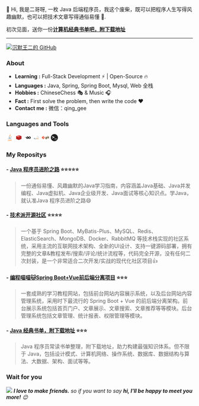 
<!--
**itwanger/itwanger** is a ✨ _special_ ✨ repository because its `README.md` (this file) appears on your GitHub profile.

Here are some ideas to get you started:

- 🔭 I’m currently working on ...
- 🌱 I’m currently learning ...
- 👯 I’m looking to collaborate on ...
- 🤔 I’m looking for help with ...
- 💬 Ask me about ...
- 📫 How to reach me: ...
- 😄 Pronouns: ...
- ⚡ Fun fact: ...
-->

👋 Hi, 我是二哥呀, 一枚 Java 后端程序员，我这个废柴，既可以把程序人生写得风趣幽默，也可以把技术文章写得通俗易懂 🚀. 

初次见面，送你一份[**计算机经典书单吧，附下载地址**](https://mp.weixin.qq.com/s/ExjM-xdqMFFY1NIZffz-Ng)

---------------------------------------------------------------------------------------------------------------------------------------------------------------------------------

[![沉默王二的 GitHub](https://github-readme-stats.vercel.app/api?username=itwanger&show_icons=true&title_color=fff&icon_color=79ff97&text_color=9f9f9f&bg_color=151515)](https://github.com/itwanger)


### About

-  **Learning :** Full-Stack Development :zap: | Open-Source :fire:    
-  **Languages :** Java, Spring, Spring Boot, Mysql, Web 全栈
-  **Hobbies :** ChineseChess :performing_arts: & Music :headphones:
-  **Fact :** First solve the problem, then write the code :heart:
-  **Contact me :** 微信：qing_gee


### Languages and Tools

<code><img height="20" src="https://raw.githubusercontent.com/github/explore/80688e429a7d4ef2fca1e82350fe8e3517d3494d/topics/java/java.png"></code>
<code><img height="20" src="https://raw.githubusercontent.com/github/explore/80688e429a7d4ef2fca1e82350fe8e3517d3494d/topics/redis/redis.png"></code>
<code><img height="20" src="https://raw.githubusercontent.com/github/explore/80688e429a7d4ef2fca1e82350fe8e3517d3494d/topics/go/go.png"></code>
<code><img height="20" src="https://raw.githubusercontent.com/github/explore/80688e429a7d4ef2fca1e82350fe8e3517d3494d/topics/mysql/mysql.png"></code>
<code><img height="20" src="https://raw.githubusercontent.com/github/explore/80688e429a7d4ef2fca1e82350fe8e3517d3494d/topics/git/git.png"></code>
<code><img height="20" src="https://raw.githubusercontent.com/github/explore/80688e429a7d4ef2fca1e82350fe8e3517d3494d/topics/terminal/terminal.png"></code>

### My Repositys

#### - [Java 程序员进阶之路](https://github.com/itwanger/toBeBetterJavaer) ⭐⭐⭐⭐⭐

>一份通俗易懂、风趣幽默的Java学习指南，内容涵盖Java基础、Java并发编程、Java虚拟机、Java企业级开发、Java面试等核心知识点。学Java，就认准Java 程序员进阶之路😄

#### - [技术派开源社区](https://github.com/itwanger/paicoding) ⭐⭐⭐⭐

>一个基于 Spring Boot、MyBatis-Plus、MySQL、Redis、ElasticSearch、MongoDB、Docker、RabbitMQ 等技术栈实现的社区系统，采用主流的互联网技术架构、全新的UI设计、支持一键源码部署，拥有完整的文章&教程发布/搜索/评论/统计流程等，代码完全开源，没有任何二次封装，是一个非常适合二次开发/实战的现代化社区项目👍

#### - [编程喵喵🐱Spring Boot+Vue前后端分离项目](https://github.com/itwanger/coding-more) ⭐⭐⭐

>一套成熟的学习教程网站，包括前台网站内容展示系统，以及后台网站内容管理系统，采用时下最流行的 Spring Boot + Vue 的前后端分离架构。前台展示系统包括首页门户、文章展示、文章搜索、文章推荐等等模块。后台管理系统包括文章管理、统计报表、权限管理等模块。

#### - [Java 经典书单，附下载地址](https://github.com/itwanger/JavaBooks) ⭐⭐⭐

>Java 程序员常读书单整理，附下载地址，助力构建最强知识体系。但不限于 Java，包括设计模式、计算机网络、操作系统、数据库、数据结构与算法、大数据、架构、面试等等。

### Wait for you

<img src="https://media.giphy.com/media/LnQjpWaON8nhr21vNW/giphy.gif" width="60"> <em><b>I love to make friends.</b> so if you want to say <b>hi, I'll be happy to meet you more!</b> 😊</em>

